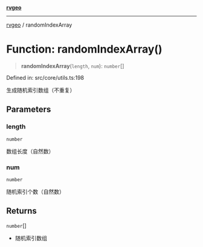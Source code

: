 [**rvgeo**](../README.md)

***

[rvgeo](../globals.md) / randomIndexArray

# Function: randomIndexArray()

> **randomIndexArray**(`length`, `num`): `number`[]

Defined in: src/core/utils.ts:198

生成随机索引数组（不重复）

## Parameters

### length

`number`

数组长度（自然数）

### num

`number`

随机索引个数（自然数）

## Returns

`number`[]

- 随机索引数组
